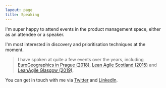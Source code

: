 ```yaml
---
layout: page
title: Speaking
---
```

I'm super happy to attend events in the product management space, either as an attendee or a speaker.

I'm most interested in discovery and prioritisation techniques at the moment.

> I have spoken at quite a few events over the years, including [EuroGeographics in Prague (2018)](https://eurogeographics.org/), [Lean Agile Scotland (2015)](http://leanagile.scot/) and [LeanAgile Glasgow (2019)](https://www.meetup.com/Lean-Agile-Glasgow/).

You can get in touch with me via [Twitter](https://twitter.com/calumshepherd) and [LinkedIn](https://uk.linkedin.com/in/calumshepherd).

